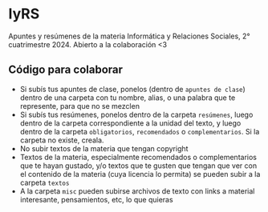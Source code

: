 # IyRS
Apuntes y resúmenes de la materia Informática y Relaciones Sociales, 2° cuatrimestre 2024.
Abierto a la colaboración <3

## Código para colaborar
- Si subís tus apuntes de clase, ponelos (dentro de `apuntes de clase`) dentro de una carpeta con tu nombre, alias, o una palabra que te represente, para que no se mezclen
- Si subís tus resúmenes, ponelos dentro de la carpeta `resúmenes`, luego dentro de la carpeta correspondiente a la unidad del texto,
y luego dentro de la carpeta `obligatorios`, `recomendados` o `complementarios`. Si la carpeta no existe, creala.
- No subir textos de la materia que tengan copyright
- Textos de la materia, especialmente recomendados o complementarios que te hayan gustado, y/o textos que te gusten que tengan que ver con el contenido de la materia
 (cuya licencia lo permita) se pueden subir a la carpeta `textos`
- A la carpeta `misc` pueden subirse archivos de texto con links a material interesante, pensamientos, etc, lo que quieras
